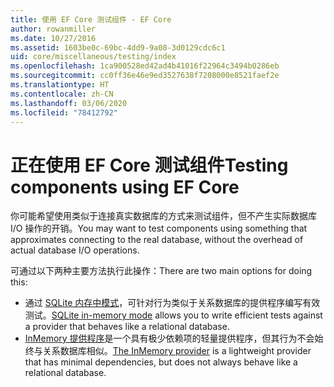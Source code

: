 ```yaml
---
title: 使用 EF Core 测试组件 - EF Core
author: rowanmiller
ms.date: 10/27/2016
ms.assetid: 1603be0c-69bc-4dd9-9a08-3d0129cdc6c1
uid: core/miscellaneous/testing/index
ms.openlocfilehash: 1ca900528ed42ad4b41016f22964c3494b0286eb
ms.sourcegitcommit: cc0ff36e46e9ed3527638f7208000e8521faef2e
ms.translationtype: HT
ms.contentlocale: zh-CN
ms.lasthandoff: 03/06/2020
ms.locfileid: "78412792"
---
```

# <a name="testing-components-using-ef-core"></a><span data-ttu-id="56300-102">正在使用 EF Core 测试组件</span><span class="sxs-lookup"><span data-stu-id="56300-102">Testing components using EF Core</span></span>

<span data-ttu-id="56300-103">你可能希望使用类似于连接真实数据库的方式来测试组件，但不产生实际数据库 I/O 操作的开销。</span><span class="sxs-lookup"><span data-stu-id="56300-103">You may want to test components using something that approximates connecting to the real database, without the overhead of actual database I/O operations.</span></span>

<span data-ttu-id="56300-104">可通过以下两种主要方法执行此操作：</span><span class="sxs-lookup"><span data-stu-id="56300-104">There are two main options for doing this:</span></span>

* <span data-ttu-id="56300-105">通过 [SQLite 内存中模式](sqlite.md)，可针对行为类似于关系数据库的提供程序编写有效测试。</span><span class="sxs-lookup"><span data-stu-id="56300-105">[SQLite in-memory mode](sqlite.md) allows you to write efficient tests against a provider that behaves like a relational database.</span></span>
* <span data-ttu-id="56300-106">[InMemory 提供程序](in-memory.md)是一个具有极少依赖项的轻量提供程序，但其行为不会始终与关系数据库相似。</span><span class="sxs-lookup"><span data-stu-id="56300-106">[The InMemory provider](in-memory.md) is a lightweight provider that has minimal dependencies, but does not always behave like a relational database.</span></span>
